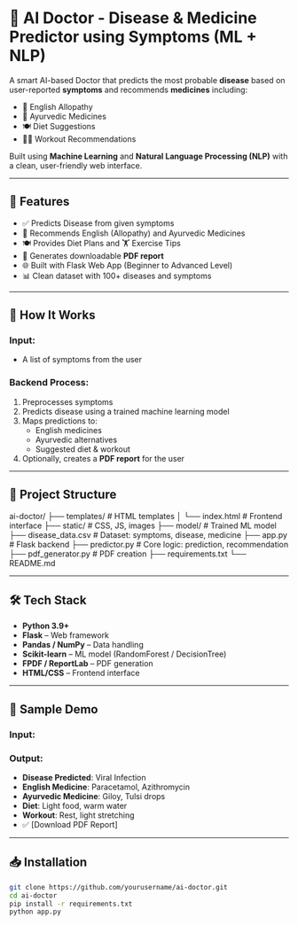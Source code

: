 # 🧠 AI Doctor - Disease & Medicine Predictor using Symptoms (ML + NLP)

A smart AI-based Doctor that predicts the most probable **disease** based on user-reported **symptoms** and recommends **medicines** including:
- 💊 English Allopathy
- 🌿 Ayurvedic Medicines
- 🍽️ Diet Suggestions
- 🏋️‍♀️ Workout Recommendations

Built using **Machine Learning** and **Natural Language Processing (NLP)** with a clean, user-friendly web interface.

---

## 🚀 Features

- ✅ Predicts Disease from given symptoms
- 💊 Recommends English (Allopathy) and Ayurvedic Medicines
- 🍽️ Provides Diet Plans and 🏋️ Exercise Tips
- 🧾 Generates downloadable **PDF report**
- 🌐 Built with Flask Web App (Beginner to Advanced Level)
- 📊 Clean dataset with 100+ diseases and symptoms

---

## 🧠 How It Works

### Input:
- A list of symptoms from the user

### Backend Process:
1. Preprocesses symptoms
2. Predicts disease using a trained machine learning model
3. Maps predictions to:
   - English medicines
   - Ayurvedic alternatives
   - Suggested diet & workout
4. Optionally, creates a **PDF report** for the user

---

## 📂 Project Structure

ai-doctor/ ├── templates/ # HTML templates │ └── index.html # Frontend interface ├── static/ # CSS, JS, images ├── model/ # Trained ML model ├── disease_data.csv # Dataset: symptoms, disease, medicine ├── app.py # Flask backend ├── predictor.py # Core logic: prediction, recommendation ├── pdf_generator.py # PDF creation ├── requirements.txt └── README.md


---

## 🛠 Tech Stack

- **Python 3.9+**
- **Flask** – Web framework
- **Pandas / NumPy** – Data handling
- **Scikit-learn** – ML model (RandomForest / DecisionTree)
- **FPDF / ReportLab** – PDF generation
- **HTML/CSS** – Frontend interface

---

## 🧪 Sample Demo

### Input:

### Output:
- **Disease Predicted**: Viral Infection
- **English Medicine**: Paracetamol, Azithromycin
- **Ayurvedic Medicine**: Giloy, Tulsi drops
- **Diet**: Light food, warm water
- **Workout**: Rest, light stretching
- ✅ [Download PDF Report]

---

## 📥 Installation

```bash
git clone https://github.com/yourusername/ai-doctor.git
cd ai-doctor
pip install -r requirements.txt
python app.py
